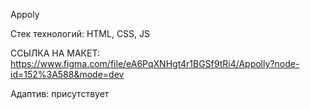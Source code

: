 Appoly

Стек технологий: HTML, CSS, JS

ССЫЛКА НА МАКЕТ: https://www.figma.com/file/eA6PqXNHgt4r1BGSf9tRi4/Appolly?node-id=152%3A588&mode=dev 

Адаптив: присутствует 
